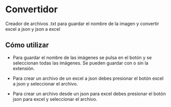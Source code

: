 # Convertidor
Creador de archivos .txt para guardar el nombre de la imagen y convertir excel a json y json a excel

## Cómo utilizar ##
- Para guardar el nombre de las imágenes se pulsa en el botón y se seleccionan todas las imágenes. Se pueden guardar con o sin la extensión.

- Para crear un archivo de un excel a json debes presionar el botón excel a json y seleccionar el archivo.

- Para crear un archivo desde un json para excel debes presionar el botón json para excel y seleccionar el archivo.

